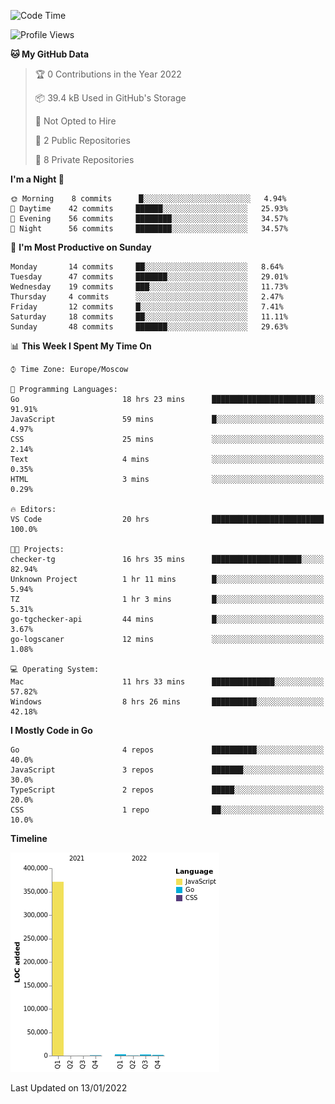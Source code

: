 <!--START_SECTION:waka-->
![Code Time](http://img.shields.io/badge/Code%20Time-101%20hrs%2047%20mins-blue)

![Profile Views](http://img.shields.io/badge/Profile%20Views-0-blue)

**🐱 My GitHub Data** 

> 🏆 0 Contributions in the Year 2022
 > 
> 📦 39.4 kB Used in GitHub's Storage 
 > 
> 🚫 Not Opted to Hire
 > 
> 📜 2 Public Repositories 
 > 
> 🔑 8 Private Repositories  
 > 
**I'm a Night 🦉** 

```text
🌞 Morning    8 commits      █░░░░░░░░░░░░░░░░░░░░░░░░   4.94% 
🌆 Daytime    42 commits     ██████░░░░░░░░░░░░░░░░░░░   25.93% 
🌃 Evening    56 commits     ████████░░░░░░░░░░░░░░░░░   34.57% 
🌙 Night      56 commits     ████████░░░░░░░░░░░░░░░░░   34.57%

```
📅 **I'm Most Productive on Sunday** 

```text
Monday       14 commits     ██░░░░░░░░░░░░░░░░░░░░░░░   8.64% 
Tuesday      47 commits     ███████░░░░░░░░░░░░░░░░░░   29.01% 
Wednesday    19 commits     ███░░░░░░░░░░░░░░░░░░░░░░   11.73% 
Thursday     4 commits      ░░░░░░░░░░░░░░░░░░░░░░░░░   2.47% 
Friday       12 commits     █░░░░░░░░░░░░░░░░░░░░░░░░   7.41% 
Saturday     18 commits     ██░░░░░░░░░░░░░░░░░░░░░░░   11.11% 
Sunday       48 commits     ███████░░░░░░░░░░░░░░░░░░   29.63%

```


📊 **This Week I Spent My Time On** 

```text
⌚︎ Time Zone: Europe/Moscow

💬 Programming Languages: 
Go                       18 hrs 23 mins      ███████████████████████░░   91.91% 
JavaScript               59 mins             █░░░░░░░░░░░░░░░░░░░░░░░░   4.97% 
CSS                      25 mins             ░░░░░░░░░░░░░░░░░░░░░░░░░   2.14% 
Text                     4 mins              ░░░░░░░░░░░░░░░░░░░░░░░░░   0.35% 
HTML                     3 mins              ░░░░░░░░░░░░░░░░░░░░░░░░░   0.29%

🔥 Editors: 
VS Code                  20 hrs              █████████████████████████   100.0%

🐱‍💻 Projects: 
checker-tg               16 hrs 35 mins      ████████████████████░░░░░   82.94% 
Unknown Project          1 hr 11 mins        █░░░░░░░░░░░░░░░░░░░░░░░░   5.94% 
TZ                       1 hr 3 mins         █░░░░░░░░░░░░░░░░░░░░░░░░   5.31% 
go-tgchecker-api         44 mins             █░░░░░░░░░░░░░░░░░░░░░░░░   3.67% 
go-logscaner             12 mins             ░░░░░░░░░░░░░░░░░░░░░░░░░   1.08%

💻 Operating System: 
Mac                      11 hrs 33 mins      ██████████████░░░░░░░░░░░   57.82% 
Windows                  8 hrs 26 mins       ██████████░░░░░░░░░░░░░░░   42.18%

```

**I Mostly Code in Go** 

```text
Go                       4 repos             ██████████░░░░░░░░░░░░░░░   40.0% 
JavaScript               3 repos             ███████░░░░░░░░░░░░░░░░░░   30.0% 
TypeScript               2 repos             █████░░░░░░░░░░░░░░░░░░░░   20.0% 
CSS                      1 repo              ██░░░░░░░░░░░░░░░░░░░░░░░   10.0%

```


**Timeline**

![Chart not found](https://raw.githubusercontent.com/jeezft/jeezft/main/charts/bar_graph.png) 


 Last Updated on 13/01/2022
<!--END_SECTION:waka-->
